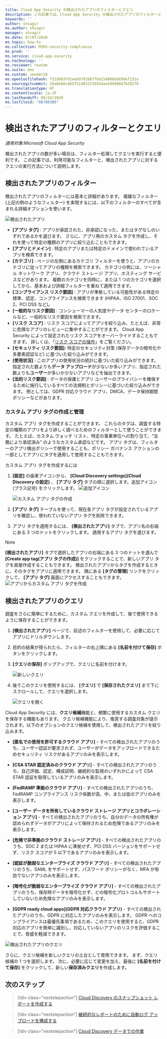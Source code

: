 ```yaml
---
title: Cloud App Security の検出されたアプリのフィルターとクエリ
description: この記事では、Cloud App Security の検出されたアプリのフィルターとクエリの一覧を示し、それらを使用する方法について説明します。
keywords: ''
author: shsagir
ms.author: shsagir
manager: shsagir
ms.date: 07/07/2020
ms.topic: how-to
ms.collection: M365-security-compliance
ms.prod: ''
ms.service: cloud-app-security
ms.technology: ''
ms.reviewer: reutam
ms.suite: ems
ms.custom: seodec18
ms.openlocfilehash: f31b8937d1eeb9781b677da154880ab699ef131e
ms.sourcegitcommit: 29a8e66c665f51d831516924ae4d9d8047b39276
ms.translationtype: HT
ms.contentlocale: ja-JP
ms.lasthandoff: 08/24/2020
ms.locfileid: "88780309"
---
```

# <a name="discovered-app-filters-and-queries"></a>検出されたアプリのフィルターとクエリ

*適用対象:Microsoft Cloud App Security*

検出されたアプリの数が多い場合は、フィルター処理してクエリを実行すると便利です。 この記事では、利用可能なフィルターと、検出されたアプリに対するクエリの実行方法について説明します。

## <a name="discovered-app-filters"></a>検出されたアプリのフィルター

検出されたアプリのフィルターには基本と詳細があります。 複雑なフィルター (上記の例のようなフィルター) を実現するには、以下のフィルターのすべてが含まれる詳細オプションを使います。

![検出されたアプリ](media/discovered-apps.png)

- **[アプリ タグ]** : アプリが承認された、非承認になった、またはタグなしのいずれであるかを選びます。 さらに、アプリ用のカスタム タグを作成し、それを使って特定の種類のアプリに絞り込むこともできます。
- **[アプリとドメイン]** : 特定のアプリまたは特定のドメインで使われているアプリを検索できます。
- **[カテゴリ]** : ページの左側にあるカテゴリ フィルターを使うと、アプリのカテゴリに従ってアプリの種類を検索できます。 カテゴリの例には、ソーシャル ネットワーク アプリ、クラウド ストレージ アプリ、ホスティング サービスなどがあります。 複数のカテゴリを同時に、または 1 つのカテゴリを選択してから、基本および詳細フィルターを重ねて適用できます。
- **[コンプライアンス リスク要因]** : アプリが準拠している可能性がある特定の標準、認定、コンプライアンスを検索できます (HIPAA、ISO 27001、SOC 2、PCI DSS など)。
- **[一般的なリスク要因]** : コンシューマーの人気度やデータ センターのロケールなど、一般的なリスク要因を検索できます。
- **[リスク スコア]** : リスク スコアによってアプリを絞り込み、たとえば、非常に危険なアプリのレビューに集中することができます。 Cloud App Security によって設定されたリスク スコアをオーバーライドすることもできます。 詳しくは、「[リスク スコアの操作](risk-score.md)」をご覧ください。
- **[セキュリティ リスク要因]:** 特定のセキュリティ対策 (保存データの暗号化や多要素認証など) に基づいた絞り込みができます。
- **[使用状況]** : このアプリの使用状況の統計に基づいた絞り込みができます。 指定された数よりも**データ アップロード**が少ないか多いアプリ、指定された数よりも**ユーザー**が多いか少ないアプリなどを抽出できます。
- **[法的リスク要因]** : データの保護とアプリ ユーザーのプライバシーを確保するために施行しているすべての法規制とポリシーに基づいた絞り込みができます。 例としては、GDPR 対応クラウド アプリ、DMCA、データ保持期間ポリシーなどがあります。

### <a name="creating-and-managing-custom-app-tags"></a>カスタム アプリ タグの作成と管理

カスタム アプリ タグを作成することができます。 これらのタグは、調査する特定の種類のアプリをより詳しく調べるためのフィルターとして使うことができます。 たとえば、カスタム ウォッチ リスト、特定の事業単位への割り当て、“法務により承認済み” のようなカスタム承認などです。 アプリ タグは、フィルターのアプリ検出ポリシーで使用することも、ポリシー ガバナンス アクションの一部としてアプリにタグを適用して使用することもできます。

カスタム アプリ タグを作成するには

1. **[設定]** の歯車アイコンから、 **[Cloud Discovery settings]\(Cloud Discovery の設定\)** 、 **[アプリ タグ]** タブの順に選択します。追加アイコン (プラス記号) をクリックします。 ![追加アイコン](media/plus-icon.png)

   ![カスタム アプリ タグの作成](media/create-app-tag.png)

2. **[アプリ タグ]** テーブルを使って、現在各アプリ タグが設定されているアプリを確認し、使われていないアプリ タグを削除できます。

3. アプリ タグを適用するには、 **[検出されたアプリ]** タブで、アプリ名の右端にある 3 つのドットをクリックします。 適用するアプリ タグを選びます。

> [!NOTE]
>**[検出されたアプリ]** タブで選択したアプリの右端にある 3 つのドットを選んで **[Create app tag\(アプリ タグの作成\)]** をクリックすることで、新しいアプリ タグを直接作成することもできます。 検出されたアプリからタグを作成するときに、そのタグをアプリに適用できます。 隅にある **[タグの管理]** リンクをクリックして、 **[アプリ タグ]** 画面にアクセスすることもできます。
> ![アプリからカスタム アプリ タグを作成](media/create-app-tag-from-app.png)

## <a name="discovered-app-queries"></a>検出されたアプリのクエリ

調査をさらに簡単にするために、カスタム クエリを作成して、後で使用できるように保存することができます。

1. **[検出されたアプリ]** ページで、前述のフィルターを使用して、必要に応じてアプリにドリルダウンします。

2. 目的の結果が得られたら、フィルターの右上隅にある **[名前を付けて保存]** ボタンをクリックします。

3. **[クエリの保存]** ポップアップで、クエリに名前を付けます。

    ![新しいクエリ](media/new-query.png)

4. 後でこのクエリを使用するには、 **[クエリ]** で **[保存されたクエリ]** まで下にスクロールして、クエリを選択します。

    ![クエリを開く](media/discovered-app-query.png)

Cloud App Security には、**クエリ候補**機能と、頻繁に使用するカスタム クエリを保存する機能もあります。 クエリ候補機能により、推奨する調査対象が提示されます。以下のオプションのクエリ候補を使用して、検出されたアプリを絞り込みます。

- **[匿名での使用を許可するクラウド アプリ]** - すべての検出されたアプリのうち、ユーザー認証が要求されず、ユーザーがデータをアップロードできるためセキュリティ リスクがあるアプリのみを表示します。

- **[CSA STAR 認定済みのクラウド アプリ]** - すべての検出されたアプリのうち、自己評価、認定、構成証明、継続的な監視のいずれかによって CSA STAR 認証を取得しているアプリのみを表示します。

- **[FedRAMP 準拠のクラウド アプリ]** - すべての検出されたアプリのうち、FedRAMP コンプライアンス リスク係数が高、中、または低のアプリのみを表示します。

- **[ユーザー データを所有しているクラウド ストレージ アプリとコラボレーション アプリ]** - すべての検出されたアプリのうち、自分のデータの所有権が認められずデータがアプリによって保持されるため危険であるアプリのみを表示します。

- **[危険で非準拠のクラウド ストレージ アプリ]** - すべての検出されたアプリのうち、SOC 2 または HIPAA に準拠せず、PCI DSS バージョンをサポートせず、リスク スコアが 5 以下であるアプリのみを表示します。

- **[認証が脆弱なエンタープライズ クラウド アプリ]** - すべての検出されたアプリのうち、SAML をサポートせず、パスワード ポリシーがなく、MFA が有効でないアプリのみを表示します。

- **[暗号化が脆弱なエンタープライズ クラウド アプリ]** - すべての検出されたアプリのうち、保存時データを暗号化せず、どの暗号化プロトコルもサポートしていないため危険なアプリのみを表示します。

- **[GDPR ready cloud apps]\(GDPR 対応クラウド アプリ\)** - すべての検出されたアプリのうち、GDPR に対応したアプリのみを表示します。 GDPR へのコンプライアンスは最優先事項であるため、このクエリを使用すると、GDPR 対応のアプリを簡単に識別し、対応していないアプリのリスクを評価することで、脅威を軽減できます。

![検出されたアプリのクエリ](media/queries-discovered-apps.png)

さらに、クエリ候補を新しいクエリの土台として使用できます。 まず、クエリ候補の 1 つを選択します。 次に、必要に応じて変更を加え、最後に **[名前を付けて保存]** をクリックして、新しい**保存済みクエリ**を作成します。

## <a name="next-steps"></a>次のステップ

> [!div class="nextstepaction"]
> [Cloud Discovery のスナップショット レポートを作成する](create-snapshot-cloud-discovery-reports.md)

> [!div class="nextstepaction"]
> [継続的なレポートのために自動ログ アップロードを構成する](configure-automatic-log-upload-for-continuous-reports.md)

> [!div class="nextstepaction"]
> [Cloud Discovery データでの作業](working-with-cloud-discovery-data.md)
